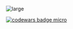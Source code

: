 ![large](https://user-images.githubusercontent.com/95379201/208255560-5e663d28-f4c3-47ad-b0cc-355b2dcc1b5d.svg)

[![codewars badge micro](https://www.codewars.com/users/AntoninSIO/badges/micro)](https://www.codewars.com/users/AntoninSIO)
